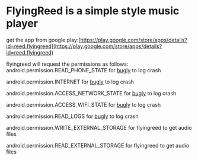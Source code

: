 # FlyingReed is a simple style music player

get the app from google play:[https://play.google.com/store/apps/details?id=reed.flyingreed](https://play.google.com/store/apps/details?id=reed.flyingreed)

flyingreed will request the permissions as follows:
android.permission.READ_PHONE_STATE for [bugly](https://bugly.qq.com/v2/) to log crash

android.permission.INTERNET for [bugly](https://bugly.qq.com/v2/) to log crash

android.permission.ACCESS_NETWORK_STATE for [bugly](https://bugly.qq.com/v2/) to log crash

android.permission.ACCESS_WIFI_STATE for [bugly](https://bugly.qq.com/v2/) to log crash

android.permission.READ_LOGS for [bugly](https://bugly.qq.com/v2/) to log crash

android.permission.WRITE_EXTERNAL_STORAGE for flyingreed to get audio files 

android.permission.READ_EXTERNAL_STORAGE for flyingreed to get audio files 
